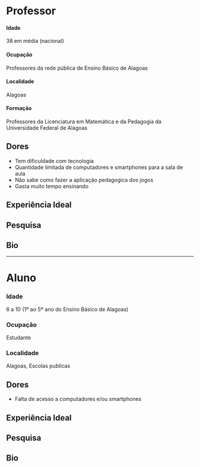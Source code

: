 # Professor
#### Idade
38 em média (nacional)
#### Ocupação
Professores da rede pública de Ensino Básico de Alagoas

#### Localidade
Alagoas

#### Formação
Professores da Licenciatura em Matemática e da Pedagogia da Universidade Federal de Alagoas

## Dores
- Tem dificuldade com tecnologia
- Quantidade limitada de computadores e smartphones para a sala de aula
- Não sabe como fazer a aplicação pedagogica dos jogos
- Gasta muito tempo ensinando

## Experiência Ideal

## Pesquisa

## Bio

---

# Aluno
### Idade
6 a 10 (1º ao 5º ano do Ensino Básico de Alagoas)

### Ocupação
Estudante

### Localidade
Alagoas, Escolas publicas

## Dores
- Falta de acesso a computadores e/ou smartphones

## Experiência Ideal

## Pesquisa

## Bio
